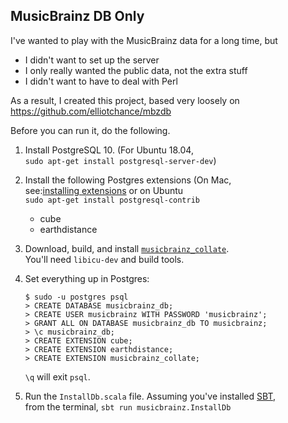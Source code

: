 ## MusicBrainz DB Only

I've wanted to play with the MusicBrainz data for a long time, but

* I didn't want to set up the server
* I only really wanted the public data, not the extra stuff
* I didn't want to have to deal with Perl

As a result, I created this project, based very loosely on
https://github.com/elliotchance/mbzdb

Before you can run it, do the following.

1. Install PostgreSQL 10. (For Ubuntu 18.04,  
  `sudo apt-get install postgresql-server-dev`)
1. Install the following Postgres extensions (On Mac,  
  see:[installing extensions][1] or on Ubuntu  
  `sudo apt-get install postgresql-contrib`
    * cube
    * earthdistance
1. Download, build, and install [`musicbrainz_collate`][2].  
  You'll need `libicu-dev` and build tools.

1. Set everything up in Postgres:
    ```
    $ sudo -u postgres psql
    > CREATE DATABASE musicbrainz_db;
    > CREATE USER musicbrainz WITH PASSWORD 'musicbrainz';
    > GRANT ALL ON DATABASE musicbrainz_db TO musicbrainz;
    > \c musicbrainz_db;
    > CREATE EXTENSION cube;
    > CREATE EXTENSION earthdistance;
    > CREATE EXTENSION musicbrainz_collate;
    ```
    `\q` will exit `psql`.
1. Run the `InstallDb.scala` file. Assuming you've installed [SBT][3],  
  from the terminal, `sbt run musicbrainz.InstallDb`

[1]: http://www.reades.com/2015/12/11/installing-postgresql-extensions-on-mac-os-x/
[2]: https://github.com/metabrainz/postgresql-musicbrainz-collate/blob/master/README.musicbrainz_collate.md
[3]: https://www.scala-sbt.org/